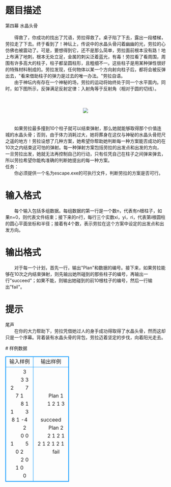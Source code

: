 # 

 
 # 题目描述 
<p>
第四幕 水晶头骨<br> <br>　　得救了，你成功的找出了咒语，劳拉得救了。桌子陷了下去，露出一段楼梯，劳拉走了下去。终于看到了！神坛上，传说中的水晶头骨闪着幽幽的光，劳拉的心仿佛也被震动了。可是，要想得到它，还不是那么简单，劳拉面前根本没有路！地上布满了地刺，根本无处立足，金属的刺尖泛着蓝光，有毒！劳拉看了看周围，周围有许多高大的柱子，柱子都呈圆柱形，且粗细不一。这些柱子是用某种弹性很好的特殊材料制成的。劳拉发现，任何物体以某一个方向射向柱子后，都将会被反弹出去，"看来借助柱子的弹力是过去的唯一办法。"劳拉自语。<br>　　由于神坛内有存在一个神秘的场，劳拉的运动将始终处于同一个水平面内。同时，如下图所示，反弹满足反射定律：入射角等于反射角（相对于圆的切线）。<br>　　　　　　　　　　　　　　　 <br><br><center><img src="/source/joyoi/tyvj-3161/img/aHR0cDovL3d3dy5qb3lvaS5jbi9wcm9ibGVtL3R5dmotMzE2MS9wcm9ibGVtc19pbWFnZXMvMTQ0OC8xLmJtcA==.bmp"></img></center><br>　<br>　　如果劳拉最多撞到10个柱子就可以结束弹射，那么她就能够取得那个价值连城的水晶头骨；否则，由于体力消耗过大，她将葬身在这仅与神秘的水晶头骨咫尺之遥的地方！劳拉设想了几种方案，她希望你帮助她判断每一种方案能否成功的在10次之内结束这可怕的弹射。每一种弹射方案包括劳拉的出发点和出发的方向，一旦劳拉出发，她就无法再控制自己的行动，只有任凭自己在柱子之间弹来弹去，所以劳拉希望你能构准确的判断她提出的每一种方案。<br>任务：<br>　　你必须提供一个名为escape.exe的可执行文件，判断劳拉的方案是否可行。 <br></p> 

 
 # 输入格式 
<p>
　　每个输入包括多组数据。每组数据的第一行是一个数n，代表有n根柱子，如果n=0，则代表文件结束；接下来的n行，每行三个实数xi，yi，ri，代表第i根圆柱的圆心平面坐标和半径；接着有4个数，表示劳拉在这个方案中设定的出发点和出发方向。</p> 

 
 # 输出格式 
<p>
　　对于每一个计划，首先一行，输出"Plan"和数据的编号。接下来，如果劳拉能够在10次之内结束弹射，则先输出她所碰到的那些柱子的编号，再输出一行"succeed"；如果不能，则输出她碰到的前10根柱子的编号，然后一行输出"fail"。</p> 

 
 # 提示 
<p>
尾声<br>　　在你的大力帮助下，劳拉凭借她过人的身手成功得取得了水晶头骨，然而这却只是一个序幕。背着装有水晶头骨的背包，劳拉迈着坚定的步伐，向着阳光走去。<br></p> 
# 样例数据
<style>
        table,table tr th, table tr td { border:1px solid #0094ff; }
        table { width: 200px; min-height: 25px; line-height: 25px; text-align: center; border-collapse: collapse;}   
    </style>
<table>
	<tr>
		<td>输入样例</td>
		<td>输出样例</td>
	</tr>
<tr><td>　　3
　　3 3 2
　　7 7 1
　　8 1 1
　　3 8 1 -4
　　2
　　0 0 1
　　5 0 2
　　2 0 1 0
　　0
</td><td>　　Plan 1 
　　1 2 1 3
　　succeed
　　Plan 2
　　2 1 2 1 2 1 2 1 2 1
　　fail</td></tr></table>
